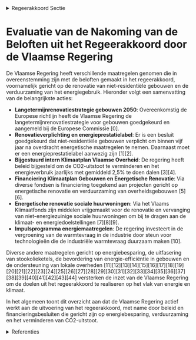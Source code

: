 

<details>
        <summary>Regeerakkoord Sectie </summary>
        <p>1.2.2 Niet-residentiële gebouwen De Vlaamse regering werkt een lange termijn-doelstelling 2050 uit voor de renovatie van niet-residentiële gebouwen, zal ze op regelmatige basis evalueren en voert tussentijdse ijkpunten in die in lijn zijn met het Vlaamse klimaat- en energieplan 2030. Om de klimaatvoetafdruk van niet energiezuinige tertiaire gebouwen te reduceren, moeten ze vanaf 2021 uiterlijk vijf jaar na een notariële overdracht in volle eigendom grondig energetisch gerenoveerd worden. We werken een gebou-wenpas uit voor niet-residentiële gebouwen en voeren een energieprestatielabel in. Vanaf 2025 moeten alle grote niet-residentiële gebouwen waar de mogelijkheid tot verwarming of koeling in voorzien is, over een energiepresta-tielabel beschikken en vanaf 2030 moeten deze gebouwen een minimaal energieprestatielabel bereiken. De overheidsgebouwen op Vlaams grondgebied geven het goede voorbeeld door minstens 2 jaar eerder te voldoen aan het mini-maal energieprestatielabel. Vanaf 2021 kunnen geen stookolieketels meer geplaatst worden bij nieuwbouw en ingrijpende energetische renovaties. Wanneer er een aardgasnet in de straat ligt, mag vanaf 2021 een bestaande stookolieketel niet meer vervangen worden. De eigenaars worden over alle mogelijke alternatieven geïnformeerd. We verlengen de energielening aan 1% voor huidige doelgroepen (niet-commerciële rechtsper-sonen en coöperatieve vennootschappen). Ook de Vlaamse en lokale overheden nemen hun verantwoordelijkheid en geven het goede voor-beeld. Net zoals de Vlaamse Overheid zullen gemeenten, steden, intercommunales, OCMW’s, provincies en autonome gemeentebedrijven worden gevraagd dat zij hun broeikasgassen met 40% reduceren in 2030 ten opzichte van 2015 en vanaf 2020 per jaar een energiebesparing van 2,09% realiseren op het energieverbruik van hun gebouwenpark (inclusief technische infrastruc-tuur, exclusief onroerend erfgoed),. De Vlaamse overheid helpt de lokale besturen in de onder-linge kennisuitwisseling. De eigen Vlaamse doel-stelling wordt verscherpt naar 2,5% per jaar. Het Vlaams energie- en klimaatagentschap ontwikkelt hiervoor een monitoringsysteem. De Vlaamse overheid neemt zelf een voorbeeldrol op door haar vastgoedportefeuille via het Vlaams EnergieBedrijf en het Facilitair Bedrijf verder te optimaliseren en energie-efficiënter te maken. </p>
        </details> 

# Evaluatie van de Nakoming van de Beloften uit het Regeerakkoord door de Vlaamse Regering

De Vlaamse Regering heeft verschillende maatregelen genomen die in overeenstemming zijn met de beloften gemaakt in het regeerakkoord, voornamelijk gericht op de renovatie van niet-residentiële gebouwen en de verduurzaming van het energiegebruik. Hieronder volgt een samenvatting van de belangrijkste acties:

- **Langetermijnrenovatiestrategie gebouwen 2050**: Overeenkomstig de Europese richtlijn heeft de Vlaamse Regering de langetermijnrenovatiestrategie voor gebouwen goedgekeurd en aangemeld bij de Europese Commissie \[0\].
- **Renovatieverplichting en energieprestatielabel**: Er is een besluit goedgekeurd dat niet-residentiële gebouwen verplicht om binnen vijf jaar na overdracht energetische maatregelen te nemen. Daarnaast moet er een energieprestatielabel aanwezig zijn \[1\]\[2\].
- **Bijgestuurd intern Klimaatplan Vlaamse Overheid**: De regering heeft beleid bijgesteld om de CO2-uitstoot te verminderen en het energieverbruik jaarlijks met gemiddeld 2,5% te doen dalen \[3\]\[4\].
- **Financiering Klimaatplan Gebouwen en Energetische Renovatie**: Via diverse fondsen is financiering toegekend aan projecten gericht op energetische renovatie en verduurzaming van overheidsgebouwen \[5\]\[6\].
- **Energetische renovatie sociale huurwoningen**: Via het Vlaams Klimaatfonds zijn middelen vrijgemaakt voor de renovatie en vervanging van niet-energiezuinige sociale huurwoningen om bij te dragen aan de klimaat- en energiedoelstellingen \[7\]\[8\]\[9\].
- **Impulsprogramma energiemaatregelen**: De regering investeert in de vergroening van de warmtevraag in de industrie door steun voor technologieën die de industriële warmtevraag duurzaam maken \[10\].

Diverse andere maatregelen gericht op energiebesparing, de uitfasering van stookolieketels, de bevordering van energie-efficiëntie in gebouwen en de ondersteuning van lokale overheden \[11\]\[12\]\[13\]\[14\]\[15\]\[16\]\[17\]\[18\]\[19\]\[20\]\[21\]\[22\]\[23\]\[24\]\[25\]\[26\]\[27\]\[28\]\[29\]\[30\]\[31\]\[32\]\[33\]\[34\]\[35\]\[36\]\[37\]\[38\]\[39\]\[40\]\[41\]\[42\]\[43\]\[44\] versterken de inzet van de Vlaamse Regering om de doelen uit het regeerakkoord te realiseren op het vlak van energie en klimaat.

In het algemeen toont dit overzicht aan dat de Vlaamse Regering actief werkt aan de uitvoering van het regeerakkoord, met name door beleid en financieringsbesluiten die gericht zijn op energiebesparing, verduurzaming en het verminderen van CO2-uitstoot.

<details>
        <summary> Referenties</summary>
        **[\[0\]](https://beslissingenvlaamseregering.vlaanderen.be/?search=Vlaamse%20langetermijnrenovatiestrategie%20gebouwen%202050&dateOption=select&startDate=2020-05-29T08%3A00%3A00Z&endDate=2020-05-29T08%3A00%3A00Z)** : **(2020-05-29)** Vlaamse langetermijnrenovatiestrategie gebouwen 2050 

**[\[1\]](https://beslissingenvlaamseregering.vlaanderen.be/?search=Renovatieverplichting%20voor%20niet-residenti%C3%ABle%20gebouwen&dateOption=select&startDate=2021-05-07T08%3A00%3A00Z&endDate=2021-05-07T08%3A00%3A00Z)** : **(2021-05-07)** Renovatieverplichting voor niet-residentiële gebouwen 

**[\[2\]](https://beslissingenvlaamseregering.vlaanderen.be/?search=Renovatieverplichting%20voor%20niet-residenti%C3%ABle%20gebouwen&dateOption=select&startDate=2021-07-09T08%3A00%3A00Z&endDate=2021-07-09T08%3A00%3A00Z)** : **(2021-07-09)** Renovatieverplichting voor niet-residentiële gebouwen 

**[\[3\]](https://beslissingenvlaamseregering.vlaanderen.be/?search=Bijsturing%20intern%20Klimaatplan%20Vlaamse%20Overheid&dateOption=select&startDate=2021-07-16T06%3A00%3A00Z&endDate=2021-07-16T06%3A00%3A00Z)** : **(2021-07-16)** Bijsturing intern Klimaatplan Vlaamse Overheid 

**[\[4\]](https://beslissingenvlaamseregering.vlaanderen.be/?search=Bijsturing%20intern%20Klimaatplan%20Vlaamse%20overheid&dateOption=select&startDate=2022-07-15T08%3A00%3A00Z&endDate=2022-07-15T08%3A00%3A00Z)** : **(2022-07-15)** Bijsturing intern Klimaatplan Vlaamse overheid 

**[\[5\]](https://beslissingenvlaamseregering.vlaanderen.be/?search=Vlaams%20Klimaatfonds%202021%3A%20cofinanciering%20Klimaat%20Actieplan%20Gebouwen&dateOption=select&startDate=2022-12-23T09%3A00%3A00Z&endDate=2022-12-23T09%3A00%3A00Z)** : **(2022-12-23)** Vlaams Klimaatfonds 2021: cofinanciering Klimaat Actieplan Gebouwen 

**[\[6\]](https://beslissingenvlaamseregering.vlaanderen.be/?search=Plan%20Vlaamse%20Veerkracht%3A%20Besteding%20middelen%20Vlaams%20Klimaatfonds%20voor%20energetische%20renovatie%20gebouwen%20publieke%20sector&dateOption=select&startDate=2022-11-10T07%3A00%3A00Z&endDate=2022-11-10T07%3A00%3A00Z)** : **(2022-11-10)** Plan Vlaamse Veerkracht: Besteding middelen Vlaams Klimaatfonds voor energetische renovatie gebouwen publieke sector 

**[\[7\]](https://beslissingenvlaamseregering.vlaanderen.be/?search=Cofinanciering%20Vlaams%20Klimaatfonds%3A%20energetische%20renovaties%20en%20vervangingsbouw%20van%20sociale%20huurwoningen&dateOption=select&startDate=2022-07-08T08%3A00%3A00Z&endDate=2022-07-08T08%3A00%3A00Z)** : **(2022-07-08)** Cofinanciering Vlaams Klimaatfonds: energetische renovaties en vervangingsbouw van sociale huurwoningen 

**[\[8\]](https://beslissingenvlaamseregering.vlaanderen.be/?search=Cofinanciering%20Vlaams%20Klimaatfonds%20%28VKF%29%3A%20energetische%20renovaties%20en%20vervangingsbouw%20van%20sociale%20huurwoningen&dateOption=select&startDate=2023-12-08T09%3A00%3A00Z&endDate=2023-12-08T09%3A00%3A00Z)** : **(2023-12-08)** Cofinanciering Vlaams Klimaatfonds (VKF): energetische renovaties en vervangingsbouw van sociale huurwoningen 

**[\[9\]](https://beslissingenvlaamseregering.vlaanderen.be/?search=Wijzigingsbesluit%20energieprestatie%20sociale%20huisvesting&dateOption=select&startDate=2020-04-30T08%3A00%3A00Z&endDate=2020-04-30T08%3A00%3A00Z)** : **(2020-04-30)** Wijzigingsbesluit energieprestatie sociale huisvesting 

**[\[10\]](https://beslissingenvlaamseregering.vlaanderen.be/?search=Impulsprogramma%20energiemaatregelen%20ondernemingen%20voor%20onder%20meer%20de%20versnelde%20vergroening%20warmtevraag%20niet-ETS%20industrie%20in%20Vlaanderen&dateOption=select&startDate=2022-12-02T09%3A00%3A00Z&endDate=2022-12-02T09%3A00%3A00Z)** : **(2022-12-02)** Impulsprogramma energiemaatregelen ondernemingen voor onder meer de versnelde vergroening warmtevraag niet-ETS industrie in Vlaanderen 

**[\[11\]](https://beslissingenvlaamseregering.vlaanderen.be/?search=Actualisatie%20van%20het%20kader%20voor%20de%20Oproep%20%27Actieplan%20Energie-Effici%C3%ABntie%20en%20Klimaatimpact%20Vlaamse%20Overheid%202021-2025%27&dateOption=select&startDate=2021-07-16T06%3A00%3A00Z&endDate=2021-07-16T06%3A00%3A00Z)** : **(2021-07-16)** Actualisatie van het kader voor de Oproep 'Actieplan Energie-Efficiëntie en Klimaatimpact Vlaamse Overheid 2021-2025' 

**[\[12\]](https://beslissingenvlaamseregering.vlaanderen.be/?search=Aanpak%20besteding%20middelen%20voor%20verderzetting%20onderbouwde%20aanpak%20energiebesparing%20gebouwenpark%20sector%20Welzijn%2C%20Volksgezondheid%20en%20Gezin&dateOption=select&startDate=2023-11-23T16%3A00%3A00Z&endDate=2023-11-23T16%3A00%3A00Z)** : **(2023-11-23)** Aanpak besteding middelen voor verderzetting onderbouwde aanpak energiebesparing gebouwenpark sector Welzijn, Volksgezondheid en Gezin 

**[\[13\]](https://beslissingenvlaamseregering.vlaanderen.be/?search=Aanpak%20besteding%20middelen%20Vlaams%20Klimaatfonds%20%28VKF%29%20voor%20verderzetting%20onderbouwde%20aanpak%20energiebesparing%20gebouwenpark%20VDAB&dateOption=select&startDate=2023-12-22T09%3A00%3A00Z&endDate=2023-12-22T09%3A00%3A00Z)** : **(2023-12-22)** Aanpak besteding middelen Vlaams Klimaatfonds (VKF) voor verderzetting onderbouwde aanpak energiebesparing gebouwenpark VDAB 

**[\[14\]](https://beslissingenvlaamseregering.vlaanderen.be/?search=Plan%20Vlaamse%20Veerkracht%3A%20Vlaamse%20Energiebedrijf%20%28VEB%29%20energie-effici%C3%ABntie%20Vlaamse%20overheid&dateOption=select&startDate=2021-07-16T06%3A00%3A00Z&endDate=2021-07-16T06%3A00%3A00Z)** : **(2021-07-16)** Plan Vlaamse Veerkracht: Vlaamse Energiebedrijf (VEB) energie-efficiëntie Vlaamse overheid 

**[\[15\]](https://beslissingenvlaamseregering.vlaanderen.be/?search=Overheidsopdracht%20%27De%20ondersteuning%20van%20de%20Vereniging%20van%20Mede-Eigenaars%20van%20appartementsgebouwen%20bij%20de%20opmaak%20van%20een%20renovatiemasterplan%27&dateOption=select&startDate=2022-07-08T08%3A00%3A00Z&endDate=2022-07-08T08%3A00%3A00Z)** : **(2022-07-08)** Overheidsopdracht 'De ondersteuning van de Vereniging van Mede-Eigenaars van appartementsgebouwen bij de opmaak van een renovatiemasterplan' 

**[\[16\]](https://beslissingenvlaamseregering.vlaanderen.be/?search=Besteding%20middelen%20Vlaams%20Klimaatfonds%20%28VKF%29%20voor%20verderzetting%20onderbouwde%20aanpak%20energiebesparing%20gebouwenpark%20in%20de%20sector%20Welzijn%2C%20Volksgezondheid%20en%20Gezin&dateOption=select&startDate=2021-07-02T08%3A00%3A00Z&endDate=2021-07-02T08%3A00%3A00Z)** : **(2021-07-02)** Besteding middelen Vlaams Klimaatfonds (VKF) voor verderzetting onderbouwde aanpak energiebesparing gebouwenpark in de sector Welzijn, Volksgezondheid en Gezin 

**[\[17\]](https://beslissingenvlaamseregering.vlaanderen.be/?search=Aanpak%20besteding%20middelen%20Vlaams%20Klimaatfonds%20%28VKF%29%20voor%20de%20maatregel%20%E2%80%98Erfgoed%3A%20educatie%20en%20sensibilisatie%20met%20het%20oog%20op%20energiezuinig%20erfgoed%E2%80%99&dateOption=select&startDate=2023-10-20T08%3A00%3A00Z&endDate=2023-10-20T08%3A00%3A00Z)** : **(2023-10-20)** Aanpak besteding middelen Vlaams Klimaatfonds (VKF) voor de maatregel ‘Erfgoed: educatie en sensibilisatie met het oog op energiezuinig erfgoed’ 

**[\[18\]](https://beslissingenvlaamseregering.vlaanderen.be/?search=Wijzigingsbesluit%20energieprestatie%20sociale%20huisvesting&dateOption=select&startDate=2020-07-10T08%3A00%3A00Z&endDate=2020-07-10T08%3A00%3A00Z)** : **(2020-07-10)** Wijzigingsbesluit energieprestatie sociale huisvesting 

**[\[19\]](https://beslissingenvlaamseregering.vlaanderen.be/?search=Wijziging%20Energiedecreet%3A%20maatregelen%20versnelde%20energietransitie%20gebouwen%20naar%20meer%20emissie-%20en%20milieuvriendelijke%20verwarmingstechnieken&dateOption=select&startDate=2021-12-10T09%3A00%3A00Z&endDate=2021-12-10T09%3A00%3A00Z)** : **(2021-12-10)** Wijziging Energiedecreet: maatregelen versnelde energietransitie gebouwen naar meer emissie- en milieuvriendelijke verwarmingstechnieken 

**[\[20\]](https://beslissingenvlaamseregering.vlaanderen.be/?search=Wijziging%20Energiedecreet%3A%20maatregelen%20versnelde%20energietransitie%20gebouwen%20naar%20meer%20emissie-%20en%20milieuvriendelijke%20verwarmingstechnieken&dateOption=select&startDate=2021-10-29T09%3A15%3A00Z&endDate=2021-10-29T09%3A15%3A00Z)** : **(2021-10-29)** Wijziging Energiedecreet: maatregelen versnelde energietransitie gebouwen naar meer emissie- en milieuvriendelijke verwarmingstechnieken 

**[\[21\]](https://beslissingenvlaamseregering.vlaanderen.be/?search=Wijziging%20Energiedecreet%3A%20maatregelen%20versnelde%20energietransitie%20gebouwen%20naar%20meer%20emissie-%20en%20milieuvriendelijke%20verwarmingstechnieken&dateOption=select&startDate=2022-02-18T09%3A00%3A00Z&endDate=2022-02-18T09%3A00%3A00Z)** : **(2022-02-18)** Wijziging Energiedecreet: maatregelen versnelde energietransitie gebouwen naar meer emissie- en milieuvriendelijke verwarmingstechnieken 

**[\[22\]](https://beslissingenvlaamseregering.vlaanderen.be/?search=Aanpak%20besteding%20middelen%20Vlaams%20Klimaatfonds%20voor%20de%20maatregel%20%E2%80%98Erfgoed%3A%20educatie%20en%20sensibilisatie%20met%20het%20oog%20op%20energiezuinig%20erfgoed%E2%80%99&dateOption=select&startDate=2022-09-02T08%3A00%3A00Z&endDate=2022-09-02T08%3A00%3A00Z)** : **(2022-09-02)** Aanpak besteding middelen Vlaams Klimaatfonds voor de maatregel ‘Erfgoed: educatie en sensibilisatie met het oog op energiezuinig erfgoed’ 

**[\[23\]](https://beslissingenvlaamseregering.vlaanderen.be/?search=Aanpak%20besteding%20middelen%20Vlaams%20Klimaatfonds%20voor%20verderzetting%20onderbouwde%20aanpak%20energiebesparing%20gebouwenpark%20VDAB&dateOption=select&startDate=2021-12-03T09%3A00%3A00Z&endDate=2021-12-03T09%3A00%3A00Z)** : **(2021-12-03)** Aanpak besteding middelen Vlaams Klimaatfonds voor verderzetting onderbouwde aanpak energiebesparing gebouwenpark VDAB 

**[\[24\]](https://beslissingenvlaamseregering.vlaanderen.be/?search=Wijziging%20Energiedecreet%3A%20maatregelen%20versnelde%20energietransitie%20gebouwen%20naar%20meer%20emissie-%20en%20milieuvriendelijke%20verwarmingstechnieken&dateOption=select&startDate=2021-12-17T09%3A00%3A00Z&endDate=2021-12-17T09%3A00%3A00Z)** : **(2021-12-17)** Wijziging Energiedecreet: maatregelen versnelde energietransitie gebouwen naar meer emissie- en milieuvriendelijke verwarmingstechnieken 

**[\[25\]](https://beslissingenvlaamseregering.vlaanderen.be/?search=Wijziging%20energiebesluit%3A%20ZEV-premie%2C%20energieleningen%2C%20sloop%20en%20heropbouw%20en%20berekening%20onrendabele%20top&dateOption=select&startDate=2019-12-20T09%3A00%3A00Z&endDate=2019-12-20T09%3A00%3A00Z)** : **(2019-12-20)** Wijziging energiebesluit: ZEV-premie, energieleningen, sloop en heropbouw en berekening onrendabele top 

**[\[26\]](https://beslissingenvlaamseregering.vlaanderen.be/?search=Wijziging%20energiebesluit%3A%20ZEV-premie%2C%20energieleningen%2C%20sloop%20en%20heropbouw%20en%20onrendabele%20top&dateOption=select&startDate=2019-10-25T08%3A00%3A00Z&endDate=2019-10-25T08%3A00%3A00Z)** : **(2019-10-25)** Wijziging energiebesluit: ZEV-premie, energieleningen, sloop en heropbouw en onrendabele top 

**[\[27\]](https://beslissingenvlaamseregering.vlaanderen.be/?search=Visienota%20%27Cofinanciering%20in%20functie%20van%20de%20kosteneffici%C3%ABntie%20voor%20allocatie%20van%20middelen%20uit%20het%20Vlaams%20Klimaatfonds%20voor%20Vlaamse%20mitigatiemaatregelen%27&dateOption=select&startDate=2020-09-11T08%3A00%3A00Z&endDate=2020-09-11T08%3A00%3A00Z)** : **(2020-09-11)** Visienota 'Cofinanciering in functie van de kostenefficiëntie voor allocatie van middelen uit het Vlaams Klimaatfonds voor Vlaamse mitigatiemaatregelen' 

**[\[28\]](https://beslissingenvlaamseregering.vlaanderen.be/?search=Lancering%20van%20oproepen%20tot%20het%20indienen%20van%20sensibiliserings-%20en%20overtuigingsinitiatieven%20voor%20het%20verhogen%20van%20de%20renovatiegraad&dateOption=select&startDate=2021-04-02T08%3A00%3A00Z&endDate=2021-04-02T08%3A00%3A00Z)** : **(2021-04-02)** Lancering van oproepen tot het indienen van sensibiliserings- en overtuigingsinitiatieven voor het verhogen van de renovatiegraad 

**[\[29\]](https://beslissingenvlaamseregering.vlaanderen.be/?search=Verzamelbesluit%20energie&dateOption=select&startDate=2022-12-02T09%3A00%3A00Z&endDate=2022-12-02T09%3A00%3A00Z)** : **(2022-12-02)** Verzamelbesluit energie 

**[\[30\]](https://beslissingenvlaamseregering.vlaanderen.be/?search=Aanpak%20besteding%20middelen%20Vlaams%20Klimaatfonds%202022%20voor%20uitfasering%20stookolieketels%20en%20energiebesparing%20in%20het%20gesubsidieerd%20onderwijs%20en%20het%20gemeenschapsonderwijs&dateOption=select&startDate=2022-11-18T09%3A00%3A00Z&endDate=2022-11-18T09%3A00%3A00Z)** : **(2022-11-18)** Aanpak besteding middelen Vlaams Klimaatfonds 2022 voor uitfasering stookolieketels en energiebesparing in het gesubsidieerd onderwijs en het gemeenschapsonderwijs 

**[\[31\]](https://beslissingenvlaamseregering.vlaanderen.be/?search=Aanpak%20besteding%20middelen%20Vlaams%20Klimaatfonds%20voor%20verderzetting%20onderbouwde%20aanpak%20energiebesparing%20gebouwenpark%20Natuur%20en%20Bos%20%28ANB%29&dateOption=select&startDate=2023-04-28T08%3A00%3A00Z&endDate=2023-04-28T08%3A00%3A00Z)** : **(2023-04-28)** Aanpak besteding middelen Vlaams Klimaatfonds voor verderzetting onderbouwde aanpak energiebesparing gebouwenpark Natuur en Bos (ANB) 

**[\[32\]](https://beslissingenvlaamseregering.vlaanderen.be/?search=Visienota%20%27Bijkomende%20maatregelen%20Klimaat%27&dateOption=select&startDate=2021-11-05T15%3A30%3A00Z&endDate=2021-11-05T15%3A30%3A00Z)** : **(2021-11-05)** Visienota 'Bijkomende maatregelen Klimaat' 

**[\[33\]](https://beslissingenvlaamseregering.vlaanderen.be/?search=Verzamelbesluit%20energie&dateOption=select&startDate=2022-10-21T08%3A00%3A00Z&endDate=2022-10-21T08%3A00%3A00Z)** : **(2022-10-21)** Verzamelbesluit energie 

**[\[34\]](https://beslissingenvlaamseregering.vlaanderen.be/?search=Verzamelbesluit%20energie%20%28VZB%20IX%29&dateOption=select&startDate=2023-06-16T08%3A00%3A00Z&endDate=2023-06-16T08%3A00%3A00Z)** : **(2023-06-16)** Verzamelbesluit energie (VZB IX) 

**[\[35\]](https://beslissingenvlaamseregering.vlaanderen.be/?search=Steun%20energetische%20renovatieprojecten%20noodkoopwoningen%20en%20energielening&dateOption=select&startDate=2021-05-21T08%3A00%3A00Z&endDate=2021-05-21T08%3A00%3A00Z)** : **(2021-05-21)** Steun energetische renovatieprojecten noodkoopwoningen en energielening 

**[\[36\]](https://beslissingenvlaamseregering.vlaanderen.be/?search=Steun%20energetische%20renovatieprojecten%20noodkoopwoningen%20en%20energielening&dateOption=select&startDate=2021-07-16T06%3A00%3A00Z&endDate=2021-07-16T06%3A00%3A00Z)** : **(2021-07-16)** Steun energetische renovatieprojecten noodkoopwoningen en energielening 

**[\[37\]](https://beslissingenvlaamseregering.vlaanderen.be/?search=Verzamelbesluit%20energie&dateOption=select&startDate=2022-07-08T08%3A00%3A00Z&endDate=2022-07-08T08%3A00%3A00Z)** : **(2022-07-08)** Verzamelbesluit energie 

**[\[38\]](https://beslissingenvlaamseregering.vlaanderen.be/?search=Visienota%20%27Warmteplan%202025%27&dateOption=select&startDate=2021-12-10T09%3A00%3A00Z&endDate=2021-12-10T09%3A00%3A00Z)** : **(2021-12-10)** Visienota 'Warmteplan 2025' 

**[\[39\]](https://beslissingenvlaamseregering.vlaanderen.be/?search=Herverdeling%20krediet%20energie-effici%C3%ABntiemaatregelen%20eigen%20gebouwen&dateOption=select&startDate=2023-12-15T09%3A00%3A00Z&endDate=2023-12-15T09%3A00%3A00Z)** : **(2023-12-15)** Herverdeling krediet energie-efficiëntiemaatregelen eigen gebouwen 

**[\[40\]](https://beslissingenvlaamseregering.vlaanderen.be/?search=Verzamelbesluit%20energie%20X%20%28VZB%20X%29&dateOption=select&startDate=2023-10-20T08%3A00%3A00Z&endDate=2023-10-20T08%3A00%3A00Z)** : **(2023-10-20)** Verzamelbesluit energie X (VZB X) 

**[\[41\]](https://beslissingenvlaamseregering.vlaanderen.be/?search=Vlaamse%20klimaatstrategie%202050&dateOption=select&startDate=2019-12-20T09%3A00%3A00Z&endDate=2019-12-20T09%3A00%3A00Z)** : **(2019-12-20)** Vlaamse klimaatstrategie 2050 

**[\[42\]](https://beslissingenvlaamseregering.vlaanderen.be/?search=Verzamelbesluit%20energie&dateOption=select&startDate=2021-07-16T06%3A00%3A00Z&endDate=2021-07-16T06%3A00%3A00Z)** : **(2021-07-16)** Verzamelbesluit energie 

**[\[43\]](https://beslissingenvlaamseregering.vlaanderen.be/?search=Definitief%20Vlaams%20Energie-%20en%20Klimaatplan%202021-2030&dateOption=select&startDate=2019-12-09T07%3A30%3A00Z&endDate=2019-12-09T07%3A30%3A00Z)** : **(2019-12-09)** Definitief Vlaams Energie- en Klimaatplan 2021-2030 

**[\[44\]](https://beslissingenvlaamseregering.vlaanderen.be/?search=Vermindering%20onroerende%20voorheffing%20%20voor%20nieuwbouw%20en%20ingrijpende%20energetische%20renovatie%20en%20toepassingsvoorwaarden%20verlaagd%20tarief%20voor%20aankoop%20van%20een%20enige%20eigen%20woning%20&dateOption=select&startDate=2021-07-02T08%3A00%3A00Z&endDate=2021-07-02T08%3A00%3A00Z)** : **(2021-07-02)** Vermindering onroerende voorheffing  voor nieuwbouw en ingrijpende energetische renovatie en toepassingsvoorwaarden verlaagd tarief voor aankoop van een enige eigen woning  
        </details> 

